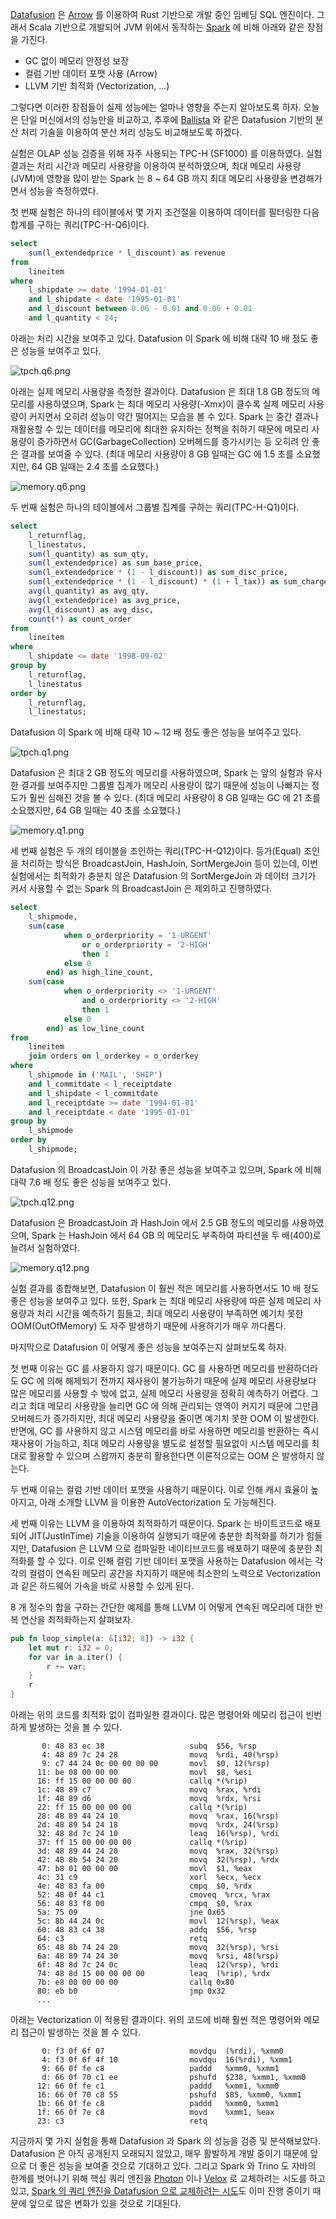 [Datafusion](https://github.com/apache/datafusion) 은 [Arrow](https://arrow.apache.org) 를 이용하여 Rust 기반으로 개발 중인 임베딩 SQL 엔진이다. 그래서 Scala 기반으로 개발되어 JVM 위에서 동작하는 [Spark](https://spark.apache.org) 에 비해 아래와 같은 장점을 가진다.

* GC 없이 메모리 안정성 보장
* 컬럼 기반 데이터 포맷 사용 (Arrow)
* LLVM 기반 최적화 (Vectorization, ...)

그렇다면 이러한 장점들이 실제 성능에는 얼마나 영향을 주는지 알아보도록 하자. 오늘은 단일 머신에서의 성능만을 비교하고, 추후에 [Ballista](https://datafusion.apache.org/ballista) 와 같은 Datafusion 기반의 분산 처리 기술을 이용하여 분산 처리 성능도 비교해보도록 하겠다.

실험은 OLAP 성능 검증을 위해 자주 사용되는 TPC-H (SF1000) 를 이용하였다. 실험 결과는 처리 시간과 메모리 사용량을 이용하여 분석하였으며, 최대 메모리 사용량(JVM)에 영향을 많이 받는 Spark 는 8 ~ 64 GB 까지 최대 메모리 사용량을 변경해가면서 성능을 측정하였다.

첫 번째 실험은 하나의 테이블에서 몇 가지 조건절을 이용하여 데이터를 필터링한 다음 합계를 구하는 쿼리(TPC-H-Q6)이다.

```sql
select
    sum(l_extendedprice * l_discount) as revenue
from
    lineitem
where
    l_shipdate >= date '1994-01-01'
    and l_shipdate < date '1995-01-01'
    and l_discount between 0.06 - 0.01 and 0.06 + 0.01
    and l_quantity < 24;
```

아래는 처리 시간을 보여주고 있다. Datafusion 이 Spark 에 비해 대략 10 배 정도 좋은 성능을 보여주고 있다.

![tpch.q6.png](./tpch.q6.png)

아래는 실제 메모리 사용량을 측정한 결과이다. Datafusion 은 최대 1.8 GB 정도의 메모리를 사용하였으며, Spark 는 최대 메모리 사용량(-Xmx)이 클수록 실제 메모리 사용량이 커지면서 오히려 성능이 약간 떨어지는 모습을 볼 수 있다. Spark 는 중간 결과나 재활용할 수 있는 데이터를 메모리에 최대한 유지하는 정책을 취하기 때문에 메모리 사용량이 증가하면서 GC(GarbageCollection) 오버헤드를 증가시키는 등 오히려 안 좋은 결과를 보여줄 수 있다. (최대 메모리 사용량이 8 GB 일때는 GC 에 1.5 초를 소요했지만, 64 GB 일때는 2.4 초를 소요했다.)

![memory.q6.png](./memory.q6.png)

두 번째 실험은 하나의 테이블에서 그룹별 집계를 구하는 쿼리(TPC-H-Q1)이다.

```sql
select
    l_returnflag,
    l_linestatus,
    sum(l_quantity) as sum_qty,
    sum(l_extendedprice) as sum_base_price,
    sum(l_extendedprice * (1 - l_discount)) as sum_disc_price,
    sum(l_extendedprice * (1 - l_discount) * (1 + l_tax)) as sum_charge,
    avg(l_quantity) as avg_qty,
    avg(l_extendedprice) as avg_price,
    avg(l_discount) as avg_disc,
    count(*) as count_order
from
    lineitem
where
    l_shipdate <= date '1998-09-02'
group by
    l_returnflag,
    l_linestatus
order by
    l_returnflag,
    l_linestatus;
```

Datafusion 이 Spark 에 비해 대략 10 ~ 12 배 정도 좋은 성능을 보여주고 있다.

![tpch.q1.png](./tpch.q1.png)

Datafusion 은 최대 2 GB 정도의 메모리를 사용하였으며, Spark 는 앞의 실험과 유사한 결과를 보여주지만 그룹별 집계가 메모리 사용량이 많기 때문에 성능이 나빠지는 정도가 훨씬 심해진 것을 볼 수 있다. (최대 메모리 사용량이 8 GB 일때는 GC 에 21 초를 소요했지만, 64 GB 일때는 40 초를 소요했다.)

![memory.q1.png](./memory.q1.png)

세 번째 실험은 두 개의 테이블을 조인하는 쿼리(TPC-H-Q12)이다. 등가(Equal) 조인을 처리하는 방식은 BroadcastJoin, HashJoin, SortMergeJoin 등이 있는데, 이번 실험에서는 최적화가 충분치 않은 Datafusion 의 SortMergeJoin 과 데이터 크기가 커서 사용할 수 없는 Spark 의 BroadcastJoin 은 제외하고 진행하였다.

```sql
select
    l_shipmode,
    sum(case
            when o_orderpriority = '1-URGENT'
                or o_orderpriority = '2-HIGH'
                then 1
            else 0
        end) as high_line_count,
    sum(case
            when o_orderpriority <> '1-URGENT'
                and o_orderpriority <> '2-HIGH'
                then 1
            else 0
        end) as low_line_count
from
    lineitem
    join orders on l_orderkey = o_orderkey
where
    l_shipmode in ('MAIL', 'SHIP')
    and l_commitdate < l_receiptdate
    and l_shipdate < l_commitdate
    and l_receiptdate >= date '1994-01-01'
    and l_receiptdate < date '1995-01-01'
group by
    l_shipmode
order by
    l_shipmode;
```

Datafusion 의 BroadcastJoin 이 가장 좋은 성능을 보여주고 있으며, Spark 에 비해 대략 7.6 배 정도 좋은 성능을 보여주고 있다.

![tpch.q12.png](./tpch.q12.png)

Datafusion 은 BroadcastJoin 과 HashJoin 에서 2.5 GB 정도의 메모리를 사용하였으며, Spark 는 HashJoin 에서 64 GB 의 메모리도 부족하여 파티션을 두 배(400)로 늘려서 실험하였다.

![memory.q12.png](./memory.q12.png)

실험 결과를 종합해보면, Datafusion 이 훨씬 적은 메모리를 사용하면서도 10 배 정도 좋은 성능을 보여주고 있다. 또한, Spark 는 최대 메모리 사용량에 따른 실제 메모리 사용량과 처리 시간을 예측하기 힘들고, 최대 메모리 사용량이 부족하면 예기치 못한 OOM(OutOfMemory) 도 자주 발생하기 때문에 사용하기가 매우 까다롭다.

마지막으로 Datafusion 이 어떻게 좋은 성능을 보여주는지 살펴보도록 하자.

첫 번째 이유는 GC 를 사용하지 않기 때문이다. GC 를 사용하면 메모리를 반환하더라도 GC 에 의해 해제되기 전까지 재사용이 불가능하기 때문에 실제 메모리 사용량보다 많은 메모리를 사용할 수 밖에 없고, 실제 메모리 사용량을 정확히 예측하기 어렵다. 그리고 최대 메모리 사용량을 늘리면 GC 에 의해 관리되는 영역이 커지기 때문에 그만큼 오버헤드가 증가하지만, 최대 메모리 사용량을 줄이면 예기치 못한 OOM 이 발생한다. 반면에, GC 를 사용하지 않고 시스템 메모리를 바로 사용하면 메모리를 반환하는 즉시 재사용이 가능하고, 최대 메모리 사용량을 별도로 설정할 필요없이 시스템 메모리를 최대로 활용할 수 있으며 스왑까지 충분히 활용한다면 이론적으로는 OOM 은 발생하지 않는다.

두 번째 이유는 컬럼 기반 데이터 포맷을 사용하기 때문이다. 이로 인해 캐시 효율이 높아지고, 아래 소개할 LLVM 을 이용한 AutoVectorization 도 가능해진다.

세 번째 이유는 LLVM 을 이용하여 최적화하기 때문이다. Spark 는 바이트코드로 배포되어 JIT(JustInTime) 기술을 이용하여 실행되기 때문에 충분한 최적화를 하기가 힘들지만, Datafusion 은 LLVM 으로 컴파일한 네이티브코드를 배포하기 때문에 충분한 최적화를 할 수 있다. 이로 인해 컬럼 기반 데이터 포맷을 사용하는 Datafusion 에서는 각각의 컬럼이 연속된 메모리 공간을 차지하기 때문에 최소한의 노력으로 Vectorization 과 같은 하드웨어 가속을 바로 사용할 수 있게 된다.

8 개 정수의 합을 구하는 간단한 예제를 통해 LLVM 이 어떻게 연속된 메모리에 대한 반복 연산을 최적화하는지 살펴보자.

```rust
pub fn loop_simple(a: &[i32; 8]) -> i32 {
    let mut r: i32 = 0;
    for var in a.iter() {
        r += var;
    }
    r
}
```

아래는 위의 코드를 최적화 없이 컴파일한 결과이다. 많은 명령어와 메모리 접근이 빈번하게 발생하는 것을 볼 수 있다.

```
       0: 48 83 ec 38                   subq  $56, %rsp
       4: 48 89 7c 24 28                movq  %rdi, 40(%rsp)
       9: c7 44 24 0c 00 00 00 00       movl  $0, 12(%rsp)
      11: be 08 00 00 00                movl  $8, %esi
      16: ff 15 00 00 00 00             callq *(%rip)
      1c: 48 89 c7                      movq  %rax, %rdi
      1f: 48 89 d6                      movq  %rdx, %rsi
      22: ff 15 00 00 00 00             callq *(%rip)
      28: 48 89 44 24 10                movq  %rax, 16(%rsp)
      2d: 48 89 54 24 18                movq  %rdx, 24(%rsp)
      32: 48 8d 7c 24 10                leaq  16(%rsp), %rdi
      37: ff 15 00 00 00 00             callq *(%rip)
      3d: 48 89 44 24 20                movq  %rax, 32(%rsp)
      42: 48 8b 54 24 20                movq  32(%rsp), %rdx
      47: b8 01 00 00 00                movl  $1, %eax
      4c: 31 c9                         xorl  %ecx, %ecx
      4e: 48 83 fa 00                   cmpq  $0, %rdx
      52: 48 0f 44 c1                   cmoveq  %rcx, %rax
      56: 48 83 f8 00                   cmpq  $0, %rax
      5a: 75 09                         jne 0x65
      5c: 8b 44 24 0c                   movl  12(%rsp), %eax
      60: 48 83 c4 38                   addq  $56, %rsp
      64: c3                            retq
      65: 48 8b 74 24 20                movq  32(%rsp), %rsi
      6a: 48 89 74 24 30                movq  %rsi, 48(%rsp)
      6f: 48 8d 7c 24 0c                leaq  12(%rsp), %rdi
      74: 48 8d 15 00 00 00 00          leaq  (%rip), %rdx
      7b: e8 00 00 00 00                callq 0x80
      80: eb b0                         jmp 0x32
      ...
```

아래는 Vectorization 이 적용된 결과이다. 위의 코드에 비해 훨씬 적은 명령어와 메모리 접근이 발생하는 것을 볼 수 있다.

```
       0: f3 0f 6f 07                   movdqu  (%rdi), %xmm0
       4: f3 0f 6f 4f 10                movdqu  16(%rdi), %xmm1
       9: 66 0f fe c8                   paddd   %xmm0, %xmm1
       d: 66 0f 70 c1 ee                pshufd  $238, %xmm1, %xmm0
      12: 66 0f fe c1                   paddd   %xmm1, %xmm0
      16: 66 0f 70 c8 55                pshufd  $85, %xmm0, %xmm1
      1b: 66 0f fe c8                   paddd   %xmm0, %xmm1
      1f: 66 0f 7e c8                   movd    %xmm1, %eax
      23: c3                            retq
```

지금까지 몇 가지 실험을 통해 Datafusion 과 Spark 의 성능을 검증 및 분석해보았다. Datafusion 은 아직 공개된지 오래되지 않았고, 매우 활발하게 개발 중이기 때문에 앞으로 더 좋은 성능을 보여줄 것으로 기대하고 있다. 그리고 Spark 와 Trino 도 자바의 한계를 벗어나기 위해 핵심 쿼리 엔진을 [Photon](https://www.databricks.com/product/photon) 이나 [Velox](https://github.com/facebookincubator/velox) 로 교체하려는 시도를 하고 있고, [Spark 의 쿼리 엔진을 Datafusion 으로 교체하려는 시도](https://github.com/apache/datafusion-comet)도 이미 진행 중이기 때문에 앞으로 많은 변화가 있을 것으로 기대된다.